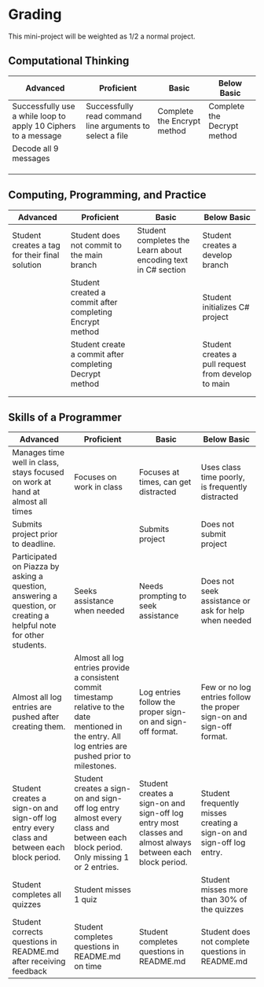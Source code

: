# Grading

This mini-project will be weighted as 1/2 a normal project.

## Computational Thinking

| Advanced                                                       | Proficient                                                | Basic                       | Below Basic                 |
|----------------------------------------------------------------|-----------------------------------------------------------|-----------------------------|-----------------------------|
| Successfully use a while loop to apply 10 Ciphers to a message | Successfully read command line arguments to select a file | Complete the Encrypt method | Complete the Decrypt method |
| Decode all 9 messages                                          |                                                           |                             |                             |
|                                                                |                                                           |                             |                             |
|                                                                |                                                           |                             |                             |
|                                                                |                                                           |                             |                             |

## Computing, Programming, and Practice

| Advanced                                       | Proficient                                               | Basic                                                         | Below Basic                                         |
|------------------------------------------------|----------------------------------------------------------|---------------------------------------------------------------|-----------------------------------------------------|
| Student creates a tag for their final solution | Student does not commit to the main branch               | Student completes the Learn about encoding text in C# section | Student creates a develop branch                    |
|                                                | Student created a commit after completing Encrypt method |                                                               | Student initializes C# project                      |
|                                                | Student create a commit after completing Decrypt method  |                                                               | Student creates a pull request from develop to main |
|                                                |                                                          |                                                               |                                                     |
|                                                |                                                          |                                                               |                                                     |

## Skills of a Programmer

| Advanced                                                                                                          | Proficient                                                                                                                                                | Basic                                                                                                      | Below Basic                                                          |
|-------------------------------------------------------------------------------------------------------------------|-----------------------------------------------------------------------------------------------------------------------------------------------------------|------------------------------------------------------------------------------------------------------------|----------------------------------------------------------------------|
| Manages time well in class,  stays focused on work at hand at almost all times                                    | Focuses on work in class                                                                                                                                  | Focuses at times, can get distracted                                                                       | Uses class time poorly, is frequently distracted                     |
| Submits project prior to deadline.                                                                                |                                                                                                                                                           | Submits project                                                                                            | Does not submit project                                              |
| Participated on Piazza by asking a question, answering a question, or creating a helpful note for other students. | Seeks assistance when needed                                                                                                                              | Needs prompting to seek assistance                                                                         | Does not seek assistance or ask for help when needed                 |
| Almost all log entries are pushed after creating them.                                                            | Almost all log entries provide a consistent commit timestamp relative to the date mentioned in the entry. All log entries are pushed prior to milestones. | Log entries follow the proper  sign-on and sign-off format.                                                | Few or no log entries follow the proper sign-on and sign-off format. |
| Student creates a sign-on and sign-off log entry every class and between each block period.                       | Student creates a sign-on and sign-off log entry  almost every class and between each block period. Only missing 1 or 2 entries.                          | Student creates a sign-on and sign-off log entry most classes and almost always between each block period. | Student frequently misses creating a sign-on and sign-off log entry. |
| Student completes all quizzes                                                                                     | Student misses 1 quiz                                                                                                                                     |                                                                                                            | Student misses more than 30% of the quizzes                          |
| Student corrects questions in README.md after receiving feedback                                                  | Student completes questions in README.md on time                                                                                                          | Student completes questions in README.md                                                                   | Student does not complete questions in README.md                     |
